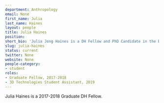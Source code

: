 ```yaml
---
department: Anthropology
email: None
first_name: Julia
last_name: Haines
layout: people
title: Julia Haines
position:
short_bio: 'Julia Jong Haines is a DH Fellow and PhD Candidate in the Department of Anthropology studying the archaeology of slavery and indentured labor on Mauritius.'
slug: julia-haines
status: current
twitter: None
website: None
people-category:
- student
roles:
- Graduate Fellow, 2017-2018
- 3D Technologies Student Assistant, 2019
---
```

Julia Haines is a 2017-2018 Graduate DH Fellow.
